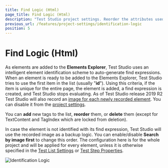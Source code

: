 ```yaml
---
title: Find Logic (Html)
page_title: Find Logic (Html)
description: "Test Studio project settings. Reorder the attributes used when building the Find logic for recorded elements in Test Studio recording test. Use custom attributes in the default find logic used to record new elements in Test Studio recording/test."
previous_url: /features/project-settings/identification-logic
position: 5
---
```

# Find Logic (Html)

As elements are added to the **Elements Explorer**, Test Studio uses an intelligent element identification scheme to auto-generate find expressions. When an element is ready to be added to the Elements Explorer, Test Studio tries to use the first item in the list (usually "**id**"). Using this criteria, if the item is unique for the entire page, the element is added, a find expression is created, and Test Studio stops evaluating. As of Test Studio release 2019 R2 Test Studio will also record an <a href="/features/elements-explorer/find-element-by-image" target="_blank">image for each newly recorded element</a>. You can disable it from the <a href="/features/project-settings/element-images" target="_blank">project settings</a>.<br> 

You can **add** new tags to the list, **reorder** them, or **delete** them (except for TextContent and TagIndex which are locked from deletion).

In case the element is not identified with its find expression, Test Studio will use the recorded image as a backup logic. You can enable/disable **Search by image first** to change this order. The configuration here is for the whole project and will be applied for every element, unless it is otherwise specified in the <a href="/general-information/test-execution/test-list-settings" target="_blank">Test List Settings</a> or <a href="/features/test-maintenance/test-step-properties" target="_blank">Test Step Properties</a>.

![Identification Logic][1]

[1]: /img/features/project-settings/find-logic/fig1.png